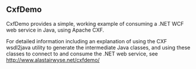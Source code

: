 CxfDemo
-------

CxfDemo provides a simple, working example of consuming a .NET WCF web service in Java, using Apache CXF.

For detailed information including an explanation of using the CXF wsdl2java utility to generate the intermediate Java classes, and using these classes to connect to and consume the .NET web service, see http://www.alastairwyse.net/cxfdemo/